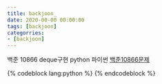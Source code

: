```yaml
---
title: backjoon_
date: 2020-00-00 00:00:00
tags: [backjoon]
categorries:
- [backjoon]
---
```


백준 10866 deque구현 python 파이썬
[백준10866문제](https://www.acmicpc.net/problem/10866)

{% codeblock lang:python %}
{% endcodeblock %}
